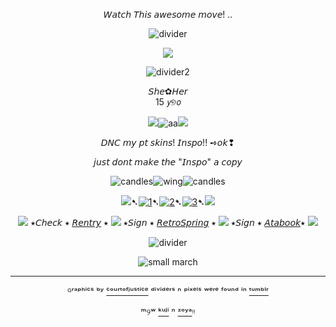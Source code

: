 <div align="center">
  
𝘞𝘢𝘵𝘤𝘩 𝘛𝘩𝘪𝘴 𝘢𝘸𝘦𝘴𝘰𝘮𝘦 𝘮𝘰𝘷𝘦!
..
  
![divider](https://64.media.tumblr.com/14efa6557bbfe344e0b5773ddd81d70b/4d243a42353dffa0-e8/s2048x3072/6c8522ca3c0d604bc07e23ac1b158f00d6d5f041.pnj)

<p align="center">
  <img src="https://64.media.tumblr.com/2bf8d42f40c2429ed841aaffb9fc6951/8cb32cefa89455ab-17/s2048x3072/c978c2984f8f1149d375664c5b0b64d0a2efca4e.pnj"/>
</p>

<div align="center">

![divider2](https://64.media.tumblr.com/cbb579a1ecda84ee8246272f41f32d92/8cb32cefa89455ab-0a/s640x960/9624973745ae4a1c19a7a46e3df4f24f01e347ed.pnj)

<div align="center">𝘚𝘩𝘦✿𝘏𝘦𝘳
<div align="center">15 𝘺୭𝘰


![](https://64.media.tumblr.com/4ea1a26ecc4724335e3f77437c43950f/154004672b141a90-f7/s75x75_c1/388c52441f012896cc601b6d722575a09afe1d37.gifv)![aa](https://64.media.tumblr.com/4ea1a26ecc4724335e3f77437c43950f/154004672b141a90-f7/s75x75_c1/388c52441f012896cc601b6d722575a09afe1d37.gifv)![](https://64.media.tumblr.com/4ea1a26ecc4724335e3f77437c43950f/154004672b141a90-f7/s75x75_c1/388c52441f012896cc601b6d722575a09afe1d37.gifv)

<p align="center">
 

𝘋𝘕𝘊 𝘮𝘺 𝘱𝘵 𝘴𝘬𝘪𝘯𝘴!  𝘐𝘯𝘴𝘱𝘰!! ➺𝘰𝘬❢

𝘫𝘶𝘴𝘵 𝘥𝘰𝘯𝘵 𝘮𝘢𝘬𝘦 𝘵𝘩𝘦 "𝘐𝘯𝘴𝘱𝘰" 𝘢 𝘤𝘰𝘱𝘺

![candles](https://64.media.tumblr.com/a80c474fc6b1fe51502f76f0396b4dd6/154004672b141a90-b1/s75x75_c1/5773e1c30958592efeb61a169e240fecdc52f4b1.gifv)![wing](https://64.media.tumblr.com/c39e29fe2398c4165e93b54fe5e7ae84/8e29aa38db030e5c-bd/s100x200/e69fe5498de204a4dfd13f9ba2c9353d86290897.pnj)![candles](https://64.media.tumblr.com/a80c474fc6b1fe51502f76f0396b4dd6/154004672b141a90-b1/s75x75_c1/5773e1c30958592efeb61a169e240fecdc52f4b1.gifv)



![](https://64.media.tumblr.com/68cec2391a49d447269aa49c7c41b9e7/9170b1332be2e241-97/s75x75_c1/900bf01e7a1750779270730823352a7feb9f0ef7.gifv)➷[![1](https://64.media.tumblr.com/63da2be9792f54be1a7cc71e47818bd0/828870b2d99689c2-b1/s75x75_c1/72514a3f363f3701c3bb830c89ce5d3a555aa3cf.pnj)](https://rentry.co/linkrose)➷[![2](https://64.media.tumblr.com/e15cdc53fe9810a04873f876f09a57e9/828870b2d99689c2-db/s75x75_c1/703fb8a8389c30b88b84ce08b67049e8891c9c70.pnj)](https://rentry.co/marchthefontain)➷[![3](https://64.media.tumblr.com/022a22573d89c8013404b4fcb91ab53f/828870b2d99689c2-53/s75x75_c1/dfaa245137fc6a286a52aad01fdd3d65574bdda9.pnj)](https://rentry.co/byiInts)➷![](https://64.media.tumblr.com/b4f9e39b60be7c67d4027591f208394b/9170b1332be2e241-ce/s75x75_c1/13ef762be0df211fe7ce4548a26e8c0ca30df057.gifv)

![](https://64.media.tumblr.com/42b11f0801409b06a79159b8fcd8d1fa/fb444710eb0ab73e-e6/s75x75_c1/c06d8318cb7fde56e425bce0784cbc573e158cac.gifv) ⭑𝘊𝘩𝘦𝘤𝘬 ⭑ [𝘙𝘦𝘯𝘵𝘳𝘺](https://rentry.co/FurinaTheFontaine) ⭑  ![](https://64.media.tumblr.com/42b11f0801409b06a79159b8fcd8d1fa/fb444710eb0ab73e-e6/s75x75_c1/c06d8318cb7fde56e425bce0784cbc573e158cac.gifv) ⭑𝘚𝘪𝘨𝘯 ⭑ [𝘙𝘦𝘵𝘳𝘰𝘚𝘱𝘳𝘪𝘯𝘨](https://retrospring.net/@FurinaTheFontain) ⭑  ![](https://64.media.tumblr.com/42b11f0801409b06a79159b8fcd8d1fa/fb444710eb0ab73e-e6/s75x75_c1/c06d8318cb7fde56e425bce0784cbc573e158cac.gifv) ⭑𝘚𝘪𝘨𝘯 ⭑ [𝘈𝘵𝘢𝘣𝘰𝘰𝘬](https://furinathefountain.atabook.org/)⭑ ![](https://64.media.tumblr.com/42b11f0801409b06a79159b8fcd8d1fa/fb444710eb0ab73e-e6/s75x75_c1/c06d8318cb7fde56e425bce0784cbc573e158cac.gifv)

![divider](https://64.media.tumblr.com/7ff5428020b32b47ed11b892c492ebc0/8cb32cefa89455ab-27/s640x960/fddd0159133225cf0c8c950199e4c1a9320ecbff.pnj)


![small march](https://64.media.tumblr.com/d344b6cbc3b577c444a0ebe1a3d1ce8e/268fbe7efffea07c-6a/s100x200/bada60dc276c313f13d76229e0cbe30a73ab81d3.pnj) 

---
ᴳʳᵃᵖʰⁱᶜˢ ᵇʸ [ᶜᵒᵘʳᵗᵒᶠʲᵘˢᵗⁱᶜᵉ](https://www.tumblr.com/courtofjustice) ᵈⁱᵛⁱᵈᵉʳˢ ⁿ ᵖⁱˣᵉˡˢ ʷᵉʳᵉ ᶠᵒᵘⁿᵈ ⁱⁿ  [ᵗᵘᵐᵇˡʳ](https://www.tumblr.com)

ᵐ୨ʷ [ᵏᵘʲⁱ](https://github.com/Th3Kxka) ⁿ [ᶻᵒʸᵃ](https://github.com/Alicefpeofficial)ᵎᵎ

